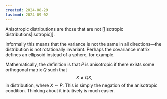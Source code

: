 ```yaml
---
created: 2024-08-29
lastmod: 2024-09-02
---
```


Anisotropic distributions are those that are not [[isotropic distributions|isotropic]]. 

Informally this means that the variance is not the same in all directions—the distribution is not rotationally invariant. Perhaps the covariance matrix defines an ellipsoid instead of a sphere, for example. 

Mathematically, the definition is that $P$ is anisotropic if there exists some orthogonal matrix $Q$ such that 
$$
X \neq QX,
$$
in distribution, where $X\sim P$.  This is simply the negation of the anisotropic condition. Thinking about it intuitively is much easier. 